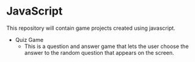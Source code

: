 # JavaScript

This repository will contain game projects created using javascript.

- Quiz Game
  - This is a question and answer game that lets the user choose the answer to the random question that appears on the screen.
